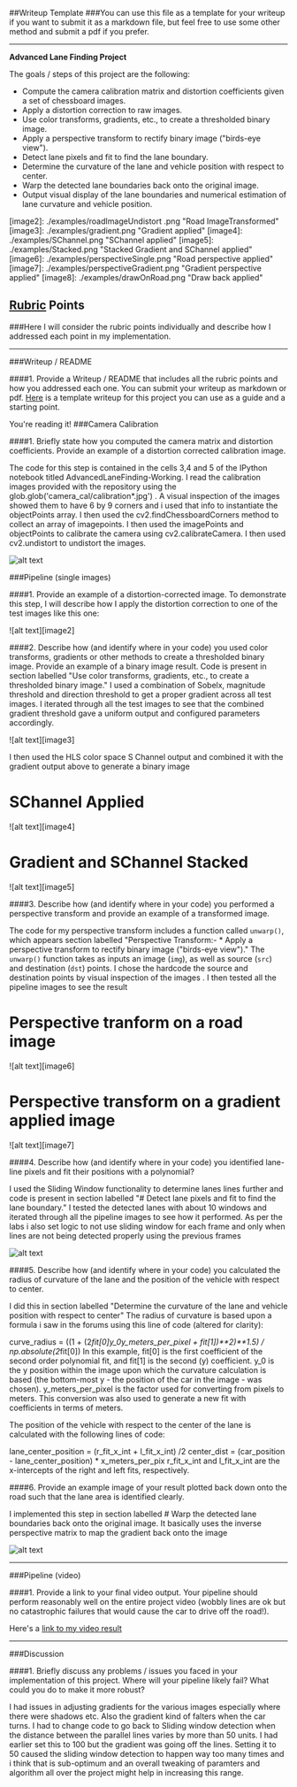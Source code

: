 ##Writeup Template
###You can use this file as a template for your writeup if you want to submit it as a markdown file, but feel free to use some other method and submit a pdf if you prefer.

---

**Advanced Lane Finding Project**

The goals / steps of this project are the following:

* Compute the camera calibration matrix and distortion coefficients given a set of chessboard images.
* Apply a distortion correction to raw images.
* Use color transforms, gradients, etc., to create a thresholded binary image.
* Apply a perspective transform to rectify binary image ("birds-eye view").
* Detect lane pixels and fit to find the lane boundary.
* Determine the curvature of the lane and vehicle position with respect to center.
* Warp the detected lane boundaries back onto the original image.
* Output visual display of the lane boundaries and numerical estimation of lane curvature and vehicle position.

[//]: # (Image References)

[image1]: ./examples/chessboardundistort.png "Undistorted chessboard"
[image2]: ./examples/roadImageUndistort .png "Road ImageTransformed"
[image3]: ./examples/gradient.png "Gradient applied"
[image4]: ./examples/SChannel.png "SChannel applied"
[image5]: ./examples/Stacked.png "Stacked Gradient and SChannel applied"
[image6]: ./examples/perspectiveSingle.png "Road perspective applied"
[image7]: ./examples/perspectiveGradient.png "Gradient perspective applied"
[image8]: ./examples/drawOnRoad.png "Draw back  applied"

[image9]: ./examples/drawWithRadius.png "draw back with radius "
[image10]: ./examples/window.png "Sliding Window  applied"



[video1]: ./project_video_output4.mp4 "Video"

## [Rubric](https://review.udacity.com/#!/rubrics/571/view) Points
###Here I will consider the rubric points individually and describe how I addressed each point in my implementation.  

---
###Writeup / README

####1. Provide a Writeup / README that includes all the rubric points and how you addressed each one.  You can submit your writeup as markdown or pdf.  [Here](https://github.com/udacity/CarND-Advanced-Lane-Lines/blob/master/writeup_template.md) is a template writeup for this project you can use as a guide and a starting point.  

You're reading it!
###Camera Calibration

####1. Briefly state how you computed the camera matrix and distortion coefficients. Provide an example of a distortion corrected calibration image.

The code for this step is contained in the  cells 3,4 and 5 of the IPython notebook titled AdvancedLaneFinding-Working. I read the calibration images provided with the repository using  the glob.glob('camera_cal/calibration*.jpg') . A visual inspection of the images showed them to have 6 by 9 corners and i used that info to instantiate the objectPoints array. I then  used the cv2.findChessboardCorners method to collect an array of imagepoints. I then used the imagePoints and objectPoints to calibrate the camera using cv2.calibrateCamera. I then used cv2.undistort to undistort the images.

![alt text][image1]

###Pipeline (single images)

####1. Provide an example of a distortion-corrected image.
To demonstrate this step, I will describe how I apply the distortion correction to one of the test images like this one:

![alt text][image2]

####2. Describe how (and identify where in your code) you used color transforms, gradients or other methods to create a thresholded binary image.  Provide an example of a binary image result.
Code is present in section labelled "Use color transforms, gradients, etc., to create a thresholded binary image."
I used a combination of Sobelx, magnitude threshold and direction threshold to get a proper gradient across all test images. I iterated through all the test images to see that the combined gradient threshold gave a uniform output and configured parameters accordingly.

![alt text][image3]

I then used the HLS color space S Channel output and combined it with the gradient output above to generate a binary image

# SChannel Applied

![alt text][image4]

# Gradient and SChannel Stacked

![alt text][image5]

####3. Describe how (and identify where in your code) you performed a perspective transform and provide an example of a transformed image.

The code for my perspective transform includes a function called `unwarp()`, which appears section labelled "Perspective Transform:- * Apply a perspective transform to rectify binary image ("birds-eye view")."
 The `unwarp()` function takes as inputs an image (`img`), as well as source (`src`) and destination (`dst`) points.  I chose the hardcode the source and destination points by visual inspection of the images . I then tested all the pipeline images to see the result

# Perspective tranform on a road image
![alt text][image6]

# Perspective transform on a gradient applied image
![alt text][image7]


####4. Describe how (and identify where in your code) you identified lane-line pixels and fit their positions with a polynomial?

I used the Sliding Window functionality to determine lanes lines further and code is present in section labelled "# Detect lane pixels and fit to find the lane boundary." I tested the detected lanes with about 10 windows and iterated through all the pipeline images to see how it performed. As per the labs i also set logic to not use sliding window for each frame and only when lines are not being detected properly using the previous frames 

![alt text][image10]

####5. Describe how (and identify where in your code) you calculated the radius of curvature of the lane and the position of the vehicle with respect to center.

I did this in section labelled "Determine the curvature of the lane and vehicle position with respect to center" The radius of curvature is based upon a formula i saw in the forums using this line of code (altered for clarity):

curve_radius = ((1 + (2*fit[0]*y_0*y_meters_per_pixel + fit[1])**2)**1.5) / np.absolute(2*fit[0])
In this example, fit[0] is the first coefficient of the second order polynomial fit, and fit[1] is the second (y) coefficient. y_0 is the y position within the image upon which the curvature calculation is based (the bottom-most y - the position of the car in the image - was chosen). y_meters_per_pixel is the factor used for converting from pixels to meters. This conversion was also used to generate a new fit with coefficients in terms of meters.

The position of the vehicle with respect to the center of the lane is calculated with the following lines of code:

lane_center_position = (r_fit_x_int + l_fit_x_int) /2
center_dist = (car_position - lane_center_position) * x_meters_per_pix
r_fit_x_int and l_fit_x_int are the x-intercepts of the right and left fits, respectively. 

####6. Provide an example image of your result plotted back down onto the road such that the lane area is identified clearly.

I implemented this step in section labelled # Warp the detected lane boundaries back onto the original image. It basically uses the inverse perspective matrix to map the gradient back onto the image 

![alt text][image9]

---

###Pipeline (video)

####1. Provide a link to your final video output.  Your pipeline should perform reasonably well on the entire project video (wobbly lines are ok but no catastrophic failures that would cause the car to drive off the road!).

Here's a [link to my video result](./project_video_output4.mp4)

---

###Discussion

####1. Briefly discuss any problems / issues you faced in your implementation of this project.  Where will your pipeline likely fail?  What could you do to make it more robust?

I had issues in adjusting gradients for the various images especially where there were shadows etc. Also the gradient kind of falters when the car turns. I had to change code to go back to Sliding window detection when the distance between the parallel lines varies by more than 50 units. I had earlier set this to 100 but the gradient was going off the lines. Setting it to 50 caused the sliding window detection to happen way too many times and i think that is sub-optimum and an overall tweaking of paramters and algorithm all over the project might help in increasing this range.
